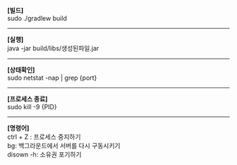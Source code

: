 <b>[빌드]</b><br>
sudo ./gradlew build<br>
<hr>
<b>[실행]</b><br>
java -jar build/libs/생성된파일.jar<br>
<hr>
<b>[상태확인]</b><br> 
sudo netstat -nap | grep {port}<br>
<hr>
<b>[프로세스 종료]</b><br>
sudo kill -9 {PID}<br>
<hr>
<b>[명령어]</b><br>
ctrl + Z : 프로세스 중지하기<br>
bg: 백그라운드에서 서버를 다시 구동시키기<br>
disown -h: 소유권 포기하기<br>
